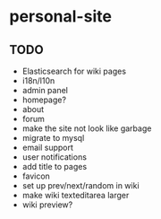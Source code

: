 # personal-site

## TODO
- Elasticsearch for wiki pages
- i18n/l10n
- admin panel
- homepage?
- about
- forum
- make the site not look like garbage
- migrate to mysql
- email support
- user notifications
- add title to pages
- favicon
- set up prev/next/random in wiki
- make wiki texteditarea larger
- wiki preview?
